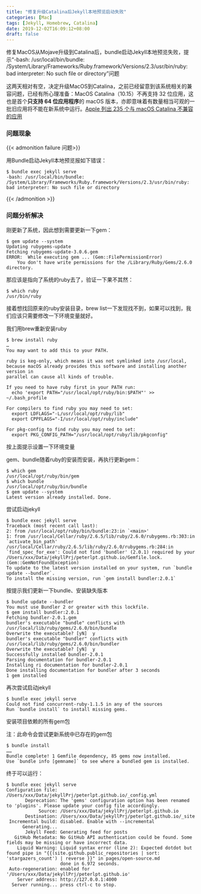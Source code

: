 ```yaml
---
title: "修复升级Catalina后Jekyll本地预览启动失败"
categories: [Mac]
tags: [Jekyll, Homebrew, Catalina]
date: 2019-12-02T16:09:12+08:00
draft: false
---
```


修复MacOS从Mojave升级到Catalina后，bundle启动Jekyll本地预览失败，提示“-bash: /usr/local/bin/bundle: /System/Library/Frameworks/Ruby.framework/Versions/2.3/usr/bin/ruby: bad interpreter: No such file or directory”问题

<!--more-->

这两天相对有空，决定升级MacOS到Catalina，之前已经留意到该系统相关的兼容问题，已经有所心理准备：MacOS Catalina（10.15）不再支持 32 位应用，这也是首个**只支持 64 位应用程序**的 macOS 版本，亦即意味着有数量相当可观的一批旧应用将不能在新系统中运行。[Apple 列出 235 个与 macOS Catalina 不兼容的应用](https://www.oschina.net/news/110544/235-apps-incompatible-with-catalina)

### 问题现象

{{< admonition failure 问题>}} 

用Bundle启动Jekyll本地预览报如下错误：

```shell
$ bundle exec jekyll serve
-bash: /usr/local/bin/bundle: /System/Library/Frameworks/Ruby.framework/Versions/2.3/usr/bin/ruby: bad interpreter: No such file or directory
```

{{< /admonition >}}

### 问题分析解决

刚更新了系统，因此想到需要更新一下gem：

```shell
$ gem update --system
Updating rubygems-update
Fetching rubygems-update-3.0.6.gem
ERROR:  While executing gem ... (Gem::FilePermissionError)
    You don't have write permissions for the /Library/Ruby/Gems/2.6.0 directory.
```

那应该是指向了系统的ruby去了，验证一下果不其然：

```shell
$ which ruby
/usr/bin/ruby
```

接着想找回原来的ruby安装目录，brew list一下发现找不到，如果可以找到，我们应该只需要修改一下环境变量就好。

我们用brew重新安装ruby

```shell
$ brew install ruby
…
You may want to add this to your PATH.

ruby is keg-only, which means it was not symlinked into /usr/local,
because macOS already provides this software and installing another version in
parallel can cause all kinds of trouble.

If you need to have ruby first in your PATH run:
  echo 'export PATH="/usr/local/opt/ruby/bin:$PATH"' >> ~/.bash_profile

For compilers to find ruby you may need to set:
  export LDFLAGS="-L/usr/local/opt/ruby/lib"
  export CPPFLAGS="-I/usr/local/opt/ruby/include"

For pkg-config to find ruby you may need to set:
  export PKG_CONFIG_PATH="/usr/local/opt/ruby/lib/pkgconfig"
```

按上面提示设置一下环境变量

gem、bundle随着ruby的安装而安装，再执行更新gem：

```shell
$ which gem
/usr/local/opt/ruby/bin/gem
$ which bundle
/usr/local/opt/ruby/bin/bundle
$ gem update --system
Latest version already installed. Done.
```

尝试启动jekyll

```shell
$ bundle exec jekyll serve
Traceback (most recent call last):
2: from /usr/local/opt/ruby/bin/bundle:23:in `<main>'
1: from /usr/local/Cellar/ruby/2.6.5/lib/ruby/2.6.0/rubygems.rb:303:in `activate_bin_path'
/usr/local/Cellar/ruby/2.6.5/lib/ruby/2.6.0/rubygems.rb:284:in `find_spec_for_exe': Could not find 'bundler' (2.0.1) required by your /Users/xxx/Data/jekyllPrj/peterlpt.github.io/Gemfile.lock. (Gem::GemNotFoundException)
To update to the latest version installed on your system, run `bundle update --bundler`.
To install the missing version, run `gem install bundler:2.0.1`
```

按提示我们更新一下bundle、安装缺失版本

```shell
$ bundle update --bundler
You must use Bundler 2 or greater with this lockfile.
$ gem install bundler:2.0.1
Fetching bundler-2.0.1.gem
bundler's executable "bundle" conflicts with /usr/local/lib/ruby/gems/2.6.0/bin/bundle
Overwrite the executable? [yN]  y
bundler's executable "bundler" conflicts with /usr/local/lib/ruby/gems/2.6.0/bin/bundler
Overwrite the executable? [yN]  y
Successfully installed bundler-2.0.1
Parsing documentation for bundler-2.0.1
Installing ri documentation for bundler-2.0.1
Done installing documentation for bundler after 3 seconds
1 gem installed
```

再次尝试启动jekyll

```shell
$ bundle exec jekyll serve
Could not find concurrent-ruby-1.1.5 in any of the sources
Run `bundle install` to install missing gems.
```

安装项目依赖的所有gem包

注：此命令会尝试更新系统中已存在的gem包

```shell
$ bundle install
……
Bundle complete! 1 Gemfile dependency, 85 gems now installed.
Use `bundle info [gemname]` to see where a bundled gem is installed.
```

终于可以运行：

```shell
$ bundle exec jekyll serve
Configuration file: /Users/xxx/Data/jekyllPrj/peterlpt.github.io/_config.yml
       Deprecation: The 'gems' configuration option has been renamed to 'plugins'. Please update your config file accordingly.
            Source: /Users/xxx/Data/jekyllPrj/peterlpt.github.io
       Destination: /Users/xxx/Data/jekyllPrj/peterlpt.github.io/_site
 Incremental build: disabled. Enable with --incremental
      Generating... 
       Jekyll Feed: Generating feed for posts
   GitHub Metadata: No GitHub API authentication could be found. Some fields may be missing or have incorrect data.
    Liquid Warning: Liquid syntax error (line 2): Expected dotdot but found pipe in "{{(site.github.public_repositories | sort: 'stargazers_count') | reverse }}" in pages/open-source.md
                    done in 6.972 seconds.
 Auto-regeneration: enabled for '/Users/xxx/Data/jekyllPrj/peterlpt.github.io'
    Server address: http://127.0.0.1:4000
  Server running... press ctrl-c to stop.
```

